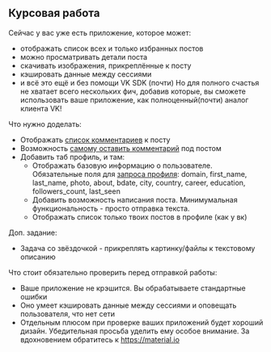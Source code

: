 ## Курсовая работа

Сейчас у вас уже есть приложение, которое может:
- отображать список всех и только избранных постов
- можно просматривать детали поста
- скачивать изображения, прикреплённые к посту 
- кэшировать данные между сессиями
- и всё это ещё и без помощи VK SDK (почти)
Но для полного счастья не хватает всего нескольких фич, добавив которые,
вы сможете использовать ваше приложение, как полноценный(почти) аналог клиента VK!

Что нужно доделать:
- Отображать [список комментариев](https://vk.com/dev/wall.getComments) к посту
- Возможность [самому оставить комментарий](https://vk.com/dev/wall.createComment) под постом
- Добавить таб профиль, и там:
   - Отображать базовую информацию о пользователе. Обязательные поля для [запроса профиля](https://vk.com/dev/objects/user): domain, first_name, last_name, photo, about, bdate, city, country, career, education, followers_count, last_seen
   - Добавить возможность написания поста. Минимумальная функциональность - просто отправка текста.
   - Отображать список только твоих постов в профиле (как у вк)
  
Доп. задание:
- Задача со звёздочкой - прикреплять картинку/файлы к текстовому описанию

Что стоит обязательно проверить перед отправкой работы: 
- Ваше приложение не крэшится. Вы обрабатываете стандартные ошибки
- Оно умеет кэшировать данные между сессиями и оповещать пользователя, что нет сети
- Отдельным плюсом при проверке ваших приложений будет хороший дизайн. Убедительная просьба уделить ему особое внимание. За вдохновением обратитесь к https://material.io